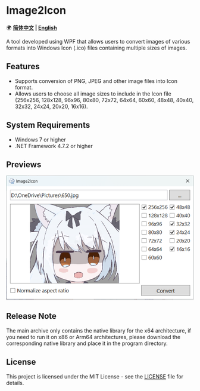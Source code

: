 ﻿# Image2Icon

🌍 **[简体中文](README-CN.md) | [English](README.md)**

A tool developed using WPF that allows users to convert images of various formats into Windows Icon (.ico) files containing multiple sizes of images.

## Features

- Supports conversion of PNG, JPEG and other image files into Icon format.
- Allows users to choose all image sizes to include in the Icon file (256x256, 128x128, 96x96, 80x80, 72x72, 64x64, 60x60, 48x48, 40x40, 32x32, 24x24, 20x20, 16x16).

## System Requirements

- Windows 7 or higher
- .NET Framework 4.7.2 or higher

## Previews

![Preview1](Previews/Preview1.png)

## Release Note

The main archive only contains the native library for the x64 architecture, if you need to run it on x86 or Arm64 architectures, please download the corresponding native library and place it in the program directory.

## License

This project is licensed under the MIT License - see the [LICENSE](LICENSE.md) file for details.
